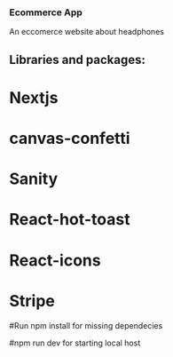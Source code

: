 ### Ecommerce App

An eccomerce website about headphones

## Libraries and packages:

# Nextjs

# canvas-confetti

# Sanity

# React-hot-toast

# React-icons

# Stripe

#Run npm install for missing dependecies

#npm run dev for starting local host
